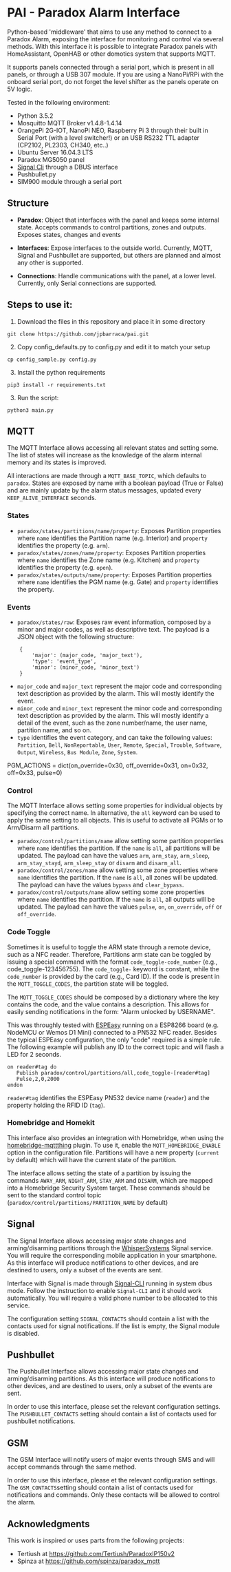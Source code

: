 # PAI - Paradox Alarm Interface

Python-based 'middleware' that aims to use any method to connect to a Paradox Alarm, exposing the interface for monitoring and control via several methods.
With this interface it is possible to integrate Paradox panels with HomeAssistant, OpenHAB or other domotics system that supports MQTT.

It supports panels connected through a serial port, which is present in all panels, or through a USB 307 module. If you are using a NanoPi/RPi with the onboard
serial port, do not forget the level shifter as the panels operate on 5V logic.

Tested in the following environment:

* Python 3.5.2
* Mosquitto MQTT Broker v1.4.8-1.4.14
* OrangePi 2G-IOT, NanoPi NEO, Raspberry Pi 3 through their built in Serial Port (with a level switcher!) or an USB RS232 TTL adapter (CP2102, PL2303, CH340, etc..)
* Ubuntu Server 16.04.3 LTS
* Paradox MG5050 panel
* [Signal Cli](https://github.com/AsamK/signal-cli) through a DBUS interface
* Pushbullet.py
* SIM900 module through a serial port


## Structure

* __Paradox__: Object that interfaces with the panel and keeps some internal state. Accepts commands to control partitions, zones and outputs. Exposes states, changes and events

* __Interfaces__: Expose interfaces to the outside world. Currently, MQTT, Signal and Pushbullet are supported, but others are planned and almost any other is supported.

* __Connections__: Handle communications with the panel, at a lower level. Currently, only Serial connections are supported.


## Steps to use it:
1.  Download the files in this repository and place it in some directory
```
git clone https://github.com/jpbarraca/pai.git
```

2.  Copy config_defaults.py to config.py and edit it to match your setup
```
cp config_sample.py config.py
```

3.  Install the python requirements

```
pip3 install -r requirements.txt
```
3.  Run the script: 
```
python3 main.py
```



## MQTT

The MQTT Interface allows accessing all relevant states and setting some. The list of states will increase as the knowledge of the alarm internal memory and its states is improved.

All interactions are made through a ```MQTT_BASE_TOPIC```, which defaults to ```paradox```. States are exposed by name with a boolean payload (True or False) and are mainly update by the alarm status messages, updated every ```KEEP_ALIVE_INTERFACE``` seconds.

### States 
* ```paradox/states/partitions/name/property```: Exposes Partition properties where ```name``` identifies the Partition name (e.g. Interior) and ```property``` identifies the property (e.g. ```arm```). 
* ```paradox/states/zones/name/property```: Exposes Partition properties where ```name``` identifies the Zone name (e.g. Kitchen) and ```property``` identifies the property (e.g. ```open```). 
* ```paradox/states/outputs/name/property```: Exposes Partition properties where ```name``` identifies the PGM name (e.g. Gate) and ```property``` identifies the property.

### Events
* ```paradox/states/raw```: Exposes raw event information, composed by a minor and major codes, as well as descriptive text. The payload is a JSON object with the following structure:
```
    {
        'major': (major_code, 'major_text'), 
        'type': 'event_type', 
        'minor': (minor_code, 'minor_text')
    }

```
* ```major_code```  and ```major_text``` represent the major code and corresponding text description as provided by the alarm. This will mostly identify the event.
* ```minor_code```  and ```minor_text``` represent the minor code and corresponding text description as provided by the alarm. This will mostly identify a detail of the event, such as the zone number/name, the user name, partition name, and so on.
* ```type``` identifies the event category, and can take the following values: ```Partition```, ```Bell```, ```NonReportable```, ```User```, ```Remote```, ```Special```, ```Trouble```, ```Software```, ```Output```, ```Wireless```, ```Bus Module```, ```Zone```, ```System```.

PGM_ACTIONS = dict(on_override=0x30, off_override=0x31, on=0x32, off=0x33, pulse=0)


### Control

The MQTT Interface allows setting some properties for individual objects by specifying the correct name. In alternative, the ```all``` keyword can be used to apply the same setting to all objects. This is useful to activate all PGMs or to Arm/Disarm all partitions.

* ```paradox/control/partitions/name``` allow setting some partition properties where ```name``` identifies the partition. If the ```name``` is ```all```, all partitions will be updated. The payload can have the values ```arm```, ```arm_stay```, ```arm_sleep```, ```arm_stay_stayd```,  ```arm_sleep_stay``` or ```disarm``` and ```disarm_all```.
* ```paradox/control/zones/name``` allow setting some zone properties where ```name``` identifies the partition. If the ```name``` is ```all```, all zones will be updated. The payload can have the values ```bypass``` and ```clear_bypass```.
* ```paradox/control/outputs/name``` allow setting some zone properties where ```name``` identifies the partition. If the ```name``` is ```all```, all outputs will be updated. The payload can have the values ```pulse```, ```on```, ```on_override```, ```off``` or ```off_override```.


### Code Toggle

Sometimes it is useful to toggle the ARM state through a remote device, such as a NFC reader. Therefore, Partitions arm state can be toggled by issuing a special command with the format ```code_toggle-code_number``` (e.g., code_toggle-123456755). The ```code_toggle-``` keyword is constant, while the ```code_number``` is provided by the card (e.g., Card ID). If the code is present in the ```MQTT_TOGGLE_CODES```, the partition state will be toggled.

The ```MQTT_TOGGLE_CODES``` should be composed by a dictionary where the key contains the code, and the value contains a description. This allows for easily sending notifications in the form: "Alarm unlocked by USERNAME".

This was throughly tested with [ESPEasy](https://www.letscontrolit.com/) running on a ESP8266 board (e.g. NodeMCU or Wemos D1 Mini) connected to a PN532 NFC reader.
Besides the typical ESPEasy configuration, the only "code" required is a simple rule. The following example will publish any ID to the correct topic and will flash a LED for 2 seconds.

```
on reader#tag do
   Publish paradox/control/partitions/all,code_toggle-[reader#tag]
   Pulse,2,0,2000
endon
```

```reader#tag``` identifies the ESPEasy PN532 device name (```reader```) and the property holding the RFID ID (```tag```).

### Homebridge and Homekit

This interface also provides an integration with Homebridge, when using the [homebridge-mqttthing](https://github.com/arachnetech/homebridge-mqttthing) plugin. To use it, enable the ```MQTT_HOMEBRIDGE_ENABLE``` option in the configuration file. Partitions will have a new property (```current``` by default) which will have the current state of the partition. 

The interface allows setting the state of a partition by issuing the commands ```AWAY_ARM```, ```NIGHT_ARM```, ```STAY_ARM``` and ```DISARM```, which are mapped into a Homebridge Security System target. These commands should be sent to the standard control topic (```paradox/control/partitions/PARTITION_NAME``` by default)


## Signal

The Signal Interface allows accessing major state changes and arming/disarming partitions through the [WhisperSystems](https://www.whispersystems.org/) Signal service. You will require the corresponding mobile application in your smartphone. As this interface will produce notifications to other devices, and are destined to users, only a subset of the events are sent.

Interface with Signal is made through [Signal-CLI](https://github.com/AsamK/signal-cli) running in system dbus mode. Follow the instruction to enable ```Signal-CLI``` and it should work automatically. You will require a valid phone number to be allocated to this service.

The configuration setting ```SIGNAL_CONTACTS``` should contain a list with the contacts used for signal notifications. If the list is empty, the Signal module is disabled.


## Pushbullet

The Pushbullet Interface allows accessing major state changes and arming/disarming partitions. As this interface will produce notifications to other devices, and are destined to users, only a subset of the events are sent.

In order to use this interface, please set the relevant configuration settings. The ```PUSHBULLET_CONTACTS``` setting should contain a list of contacts used for pushbullet notifications.

## GSM

The GSM Interface will notify users of major events through SMS and will accept commands through the same method.

In order to use this interface, please et the relevant configuration settings. The ```GSM_CONTACTS```setting should contain a list of contacts used for notifications and commands. Only these contacts will be allowed to control the alarm.

## Acknowledgments

This work is inspired or uses parts from the following projects:

* Tertiush at https://github.com/Tertiush/ParadoxIP150v2
* Spinza at https://github.com/spinza/paradox_mqtt
